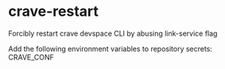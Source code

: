 # crave-restart
Forcibly restart crave devspace CLI by abusing link-service flag

Add the following environment variables to repository secrets:
CRAVE_CONF
